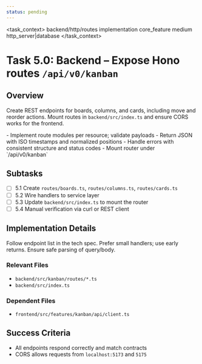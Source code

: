 ```yaml
---
status: pending
---
```


<task_context>
<domain>backend/http/routes</domain>
<type>implementation</type>
<scope>core_feature</scope>
<complexity>medium</complexity>
<dependencies>http_server|database</dependencies>
</task_context>

# Task 5.0: Backend – Expose Hono routes `/api/v0/kanban`

## Overview

Create REST endpoints for boards, columns, and cards, including move and reorder actions. Mount routes in `backend/src/index.ts` and ensure CORS works for the frontend.

<requirements>
- Implement route modules per resource; validate payloads
- Return JSON with ISO timestamps and normalized positions
- Handle errors with consistent structure and status codes
- Mount router under `/api/v0/kanban`
</requirements>

## Subtasks

- [ ] 5.1 Create `routes/boards.ts`, `routes/columns.ts`, `routes/cards.ts`
- [ ] 5.2 Wire handlers to service layer
- [ ] 5.3 Update `backend/src/index.ts` to mount the router
- [ ] 5.4 Manual verification via curl or REST client

## Implementation Details

Follow endpoint list in the tech spec. Prefer small handlers; use early returns. Ensure safe parsing of query/body.

### Relevant Files

- `backend/src/kanban/routes/*.ts`
- `backend/src/index.ts`

### Dependent Files

- `frontend/src/features/kanban/api/client.ts`

## Success Criteria

- All endpoints respond correctly and match contracts
- CORS allows requests from `localhost:5173` and `5175`

